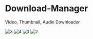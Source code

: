 
# Download-Manager
Video, Thumbnail, Audio Downloader

![3](https://user-images.githubusercontent.com/57333995/126072700-72ffbd88-0a69-4fba-95dc-fca68f3b9e2b.jpeg)
![4](https://user-images.githubusercontent.com/57333995/126072701-3b939c4c-37d5-4b44-9f49-8a1ac14beb41.jpeg)
![1](https://user-images.githubusercontent.com/57333995/126072702-c52b3682-e87a-4842-bcc3-d588b9c3d4ae.jpeg)
![2](https://user-images.githubusercontent.com/57333995/126072703-9d87093c-5b8a-45c9-8774-7f4a34d63af0.png)
